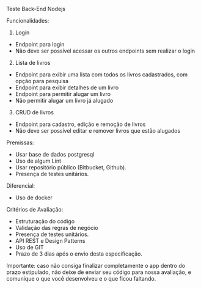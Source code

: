 Teste Back-End Nodejs

Funcionalidades:

1) Login
- Endpoint para login
- Não deve ser possível acessar os outros endpoints sem realizar o login

2) Lista de livros
- Endpoint para exibir uma lista com todos os livros cadastrados, com opção para pesquisa
- Endpoint para exibir detalhes de um livro
- Endpoint para permitir alugar um livro
- Não permitir alugar um livro já alugado

3) CRUD de livros
- Endpoint para cadastro, edição e remoção de livros
- Não deve ser possível editar e remover livros que estão alugados

Premissas:
- Usar base de dados postgresql
- Uso de algum Lint
- Usar repositório público (Bitbucket, Github).
- Presença de testes unitários.

Diferencial:
- Uso de docker 

Critérios de Avaliação:
- Estruturação do código
- Validação das regras de negócio
- Presença de testes unitários.
- API REST e Design Patterns
- Uso de GIT
- Prazo de 3 dias após o envio desta especificação.

Importante: caso não consiga finalizar completamente o app dentro do prazo estipulado, não deixe de enviar seu código para nossa avaliação, e comunique o que você desenvolveu e o que ficou faltando.
